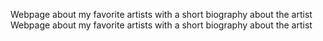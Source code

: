 Webpage about my favorite artists with a short biography about the artist  Webpage about my favorite artists with a short biography about the artist
